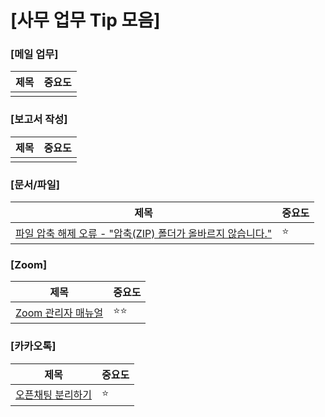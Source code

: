 # [사무 업무 Tip 모음]

### [메일 업무]
| 제목 | 중요도 |
|-------|-------|
|  |  |

### [보고서 작성]
| 제목 | 중요도 |
|-------|-------|
|  |  |

### [문서/파일]
| 제목 | 중요도 |
|-------|-------|
| [파일 압축 해제 오류 - "압축(ZIP) 폴더가 올바르지 않습니다."](https://hyeonstone.tistory.com/entry/%ED%8C%8C%EC%9D%BC-%EC%95%95%EC%B6%95-%ED%92%80%EA%B8%B0-%EC%98%A4%EB%A5%98-%EC%95%95%EC%B6%95ZIP-%ED%8F%B4%EB%8D%94%EA%B0%80-%EC%98%AC%EB%B0%94%EB%A5%B4%EC%A7%80-%EC%95%8A%EC%8A%B5%EB%8B%88%EB%8B%A4-%ED%95%B4%EA%B2%B0-%EB%B0%A9%EB%B2%95) | ⭐ |

### [Zoom]
| 제목 | 중요도 |
|-------|-------|
| [Zoom 관리자 매뉴얼](https://hyeonstone.tistory.com/entry/%EB%A7%A4%EB%8B%88%EC%A0%80%EC%86%8C%EC%82%AC%EC%9D%B4%EC%96%B4%ED%8B%B0-Zoom-%EA%B5%90%EC%9C%A1%EB%A7%A4%EB%8B%88%EC%A0%80-%EC%95%84%EB%A5%B4%EB%B0%94%EC%9D%B4%ED%8A%B8-%ED%9B%84%EA%B8%B0) | ⭐⭐ |

### [카카오톡]
| 제목 | 중요도 |
|-------|-------|
| [오픈채팅 분리하기](https://hyeonstone.tistory.com/entry/PC-%EC%B9%B4%EC%B9%B4%EC%98%A4%ED%86%A1-%EC%98%A4%ED%94%88%EC%B1%84%ED%8C%85-%EB%B6%84%EB%A6%AC%ED%95%98%EA%B8%B0) | ⭐ |
